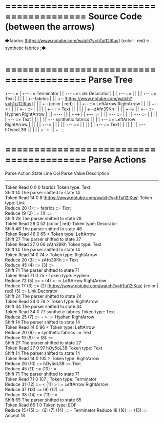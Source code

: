========================================
Source Code (between the arrows)
========================================

🡆fabrics [https://www.notube.com/watch?v=hTui12lKus] {color | red}<zAfn39Kh>-> synthetic fabrics <hOy5oL3B> ;🡄

========================================
Parse Tree
========================================

+--<scripture> ::= <expression>
|  +--<expression> ::= <item> <producer> <item-or-expression> Terminator
|  |  +--<item> ::= <text> Link Decorator <tag>
|  |  |  +--<text> ::= <text-chunk>
|  |  |  |  +--<text-chunk> ::= Text
|  |  |  |  |  +--fabrics 
|  |  |  +--[https://www.notube.com/watch?v=hTui12lKus]
|  |  |  +--{color | red}
|  |  |  +--<tag> ::= LeftArrow <text> RightArrow
|  |  |  |  +--<
|  |  |  |  +--<text> ::= <text-chunk>
|  |  |  |  |  +--<text-chunk> ::= Text
|  |  |  |  |  |  +--zAfn39Kh
|  |  |  |  +-->
|  |  +--<producer> ::= Hyphen RightArrow
|  |  |  +---
|  |  |  +-->
|  |  +--<item-or-expression> ::= <item>
|  |  |  +--<item> ::= <text> <tag>
|  |  |  |  +--<text> ::= <text-chunk>
|  |  |  |  |  +--<text-chunk> ::= Text
|  |  |  |  |  |  +-- synthetic fabrics 
|  |  |  |  +--<tag> ::= LeftArrow <text> RightArrow
|  |  |  |  |  +--<
|  |  |  |  |  +--<text> ::= <text-chunk>
|  |  |  |  |  |  +--<text-chunk> ::= Text
|  |  |  |  |  |  |  +--hOy5oL3B
|  |  |  |  |  +-->
|  |  +--;


========================================
Parse Actions
========================================

Parse Action      State    Line     Col   Parse Value                                                                  Description                                                       
---------------   -----   -----   -----   --------------------------------------------------------------------------   ------------------------------------------------------------------
Token Read            0       0       0   fabrics                                                                      Token type: Text                                                  
Shift                14                                                                                                The parser shifted to state 14                                    
Token Read           14       0       8   [https://www.notube.com/watch?v=hTui12lKus]                                  Token type: Link                                                  
Reduce               20                   (1) ::= fabrics                                                              <text-chunk> ::= Text                                             
Reduce               19                   (2) ::= (1)                                                                  <text> ::= <text-chunk>                                           
Shift                28                                                                                                The parser shifted to state 28                                    
Token Read           28       0      52   {color | red}                                                                Token type: Decorator                                             
Shift                46                                                                                                The parser shifted to state 46                                    
Token Read           46       0      65   <                                                                            Token type: LeftArrow                                             
Shift                27                                                                                                The parser shifted to state 27                                    
Token Read           27       0      66   zAfn39Kh                                                                     Token type: Text                                                  
Shift                14                                                                                                The parser shifted to state 14                                    
Token Read           14       0      74   >                                                                            Token type: RightArrow                                            
Reduce               20                   (3) ::= zAfn39Kh                                                             <text-chunk> ::= Text                                             
Reduce               45                   (4) ::= (3)                                                                  <text> ::= <text-chunk>                                           
Shift                71                                                                                                The parser shifted to state 71                                    
Token Read           71       0      75   -                                                                            Token type: Hyphen                                                
Reduce               72                   (5) ::= < (4) >                                                              <tag> ::= LeftArrow <text> RightArrow                             
Reduce               17                   (6) ::= (2) [https://www.notube.com/watch?v=hTui12lKus] {color | red} (5)    <item> ::= <text> Link Decorator <tag>                            
Shift                24                                                                                                The parser shifted to state 24                                    
Token Read           24       0      76   >                                                                            Token type: RightArrow                                            
Shift                34                                                                                                The parser shifted to state 34                                    
Token Read           34       0      77    synthetic fabrics                                                           Token type: Text                                                  
Reduce               25                   (7) ::= - >                                                                  <producer> ::= Hyphen RightArrow                                  
Shift                14                                                                                                The parser shifted to state 14                                    
Token Read           14       0      96   <                                                                            Token type: LeftArrow                                             
Reduce               20                   (8) ::=  synthetic fabrics                                                   <text-chunk> ::= Text                                             
Reduce               19                   (9) ::= (8)                                                                  <text> ::= <text-chunk>                                           
Shift                27                                                                                                The parser shifted to state 27                                    
Token Read           27       0      97   hOy5oL3B                                                                     Token type: Text                                                  
Shift                14                                                                                                The parser shifted to state 14                                    
Token Read           14       0     105   >                                                                            Token type: RightArrow                                            
Reduce               20                   (10) ::= hOy5oL3B                                                            <text-chunk> ::= Text                                             
Reduce               45                   (11) ::= (10)                                                                <text> ::= <text-chunk>                                           
Shift                71                                                                                                The parser shifted to state 71                                    
Token Read           71       0     107   ;                                                                            Token type: Terminator                                            
Reduce               31                   (12) ::= < (11) >                                                            <tag> ::= LeftArrow <text> RightArrow                             
Reduce               37                   (13) ::= (9) (12)                                                            <item> ::= <text> <tag>                                           
Reduce               38                   (14) ::= (13)                                                                <item-or-expression> ::= <item>                                   
Shift                65                                                                                                The parser shifted to state 65                                    
Token Read           65       1       0                                                                                Token type: EOF                                                   
Reduce               15                   (15) ::= (6) (7) (14) ;                                                      <expression> ::= <item> <producer> <item-or-expression> Terminator
Reduce               18                   (16) ::= (15)                                                                <scripture> ::= <expression>                                      
Accept               18                                                                                                                                                                  


